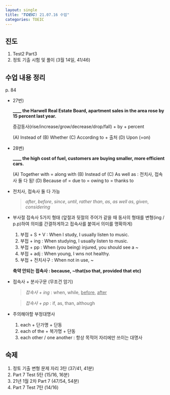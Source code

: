 ```yaml
---
layout: single
title: "𝑻𝑶𝑬𝑰𝑪) 21.07.16 수업"
categories: TOEIC
---
```


## 진도
1. Test2 Part3
2. 정토 기출 시험 및 풀이 (3월 14일, 41/46)

## 수업 내용 정리

p. 84

+ 27번)

  **____ the Harwell Real Estate Board, apartment sales in the area rose by 15 percent last year.**
  
  증감동사(rise/increase/grow/decrease/drop/fall) + by + percent
  
  (A) Instead of
  (B) Whether
  (C) According to + 출처
  (D) Upon (=on)
  
  
+ 28번)

  **____ the high cost of fuel, customers are buying smaller, more efficient cars.**
  
  (A) Together with = along with
  (B) Instead of
  (C) As well as :  전치사, 접속사 둘 다 됨!
  (D) Because of = due to = owing to = thanks to


+ 전치사, 접속사 둘 다 가능

  > _after_, _before_, _since_, _until_, _rather than_, _as_, _as well as_, _given_, _considering_
  
  
+ 부사절 접속사 5가지 형태 (앞절과 뒷절의 주어가 같을 때 동사의 형태를 변형(ing / p.p)하여 의미를 간결하게하고 접속사를 붙여서 의미를 명확하게)

  1. 부접 + S + V : When I study, I usually listen to music.
  2. 부접 + ing : When studying, I usually listen to music.
  3. 부접 + pp : When (you being) injured, you should see a ~
  4. 부접 + adj : When young, I wns not healthy.
  5. 부접 + 전치사구 : When not in use, ~
  
  **축약 안되는 접속사 : because, ~that(so that, provided that etc)**

+ 접속사 + 분사구문 (무조건 암기)

   >_접속사 + ing_ : when, while, <u>before</u>, <u>after</u>
   
   >_접속사 + pp_ : if, as, than, although
   
+ 주의해야할 부정대명사

  1. each + 단가명 + 단동
  2. each of the + 복가명 + 단동
  3. each other / one another : 항상 목적어 자리에만 쓰이는 대명사
  
## 숙제
1. 정토 기출 변형 문제 자리 3탄 (37/41, 41분)
2. Part 7 Test 5탄  (15/16, 16분)
3. 21년 1월 2차 Part 7 (47/54, 54분)
4. Part 7 Test 7탄 (14/16)
 
